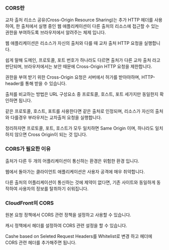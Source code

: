 ### CORS란
교차 출처 리소스 공유(Cross-Origin Resource Sharing)는 추가 HTTP 헤더를 사용하여, 한 출처에서 실행 중인 웹 애플리케이션이 다른 출처의 리소스에 접근할 수 있는 권한을 부여하도록 브라우저에서 알려주는 체제 입니다.  

웹 애플리케이션은 리소스가 자신의 출처와 다를 때 교차 출처 HTTP 요청을 실행합니다.  

쉽게 말해 도메인, 프로토콜, 포트 번호가 하나라도 다르면 출처가 다른 교차 출처 라고 판단되며, 브라우저에서는 보안 때문에 Cross-Origin HTTP 요청을 제한합니다.  

권한을 부여 받기 위한 Cross-Origin 요청은 서버에서 허가를 받아야하며, HTTP-header를 통해 받을 수 있습니다.  

출처를 비교하는 방법은 URL 구성요소 중 프로토콜, 호스트, 포트 세가지만 동일한지 확인하면 됩니다.  

같은 프로토콜, 호스트, 포트를 사용한다면 같은 출처로 인정되며, 리소스가 자신의 출처와 다를경우 부라우저는 교차출처 요청을 실행합니다.  

정리하자면 프로토콜, 포트, 호스트가 모두 일치하면 Same Origin 이며, 하나라도 일치하지 않으면 Cross Origin이 되는 것 입니다.

### CORS가 필요한 이유
출처가 다른 두 개의 어플리케이션이 통신하는 환경은 위험한 환경 입니다.  

웹에서 돌아가는 클라이언트 애플리케이션은 사용자 공격에 매우 취약합니다.  

다른 출처의 어플리케이션이 통신하는 것에 제약이 없다면, 기존 사이트와 동일하게 동작하여 사용자의 정보를 탈취하기 쉬워집니다.

### CloudFront의 CORS
원본 요청 정책에서 CORS 관련 정책을 설정하고 사용할 수 있습니다.  

캐시 정책에서 헤더를 설정하여 CORS 관련 설정을 할 수 있습니다.  

Cashe based on Seleted Request Headers를 Whitelist로 변경 하고 헤더에 CORS 관련 헤더를 추가해주면 됩니다.